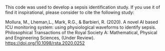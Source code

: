 This code was used to develop a sepsis identification study. If you use it of find it inspirational, 
please consider to cite the following study:  


Mollura, M., Lheman,L., Mark, R.G., & Barbieri, R. (2020). 
A novel AI based ICU monitoring system: using physiological waveforms to identify sepsis. 
Philosophical Transactions of the Royal Society A: Mathematical, Physical and Engineering Sciences, (Under Review). 
https://doi.org/10.1098/rsta.2020.0252

